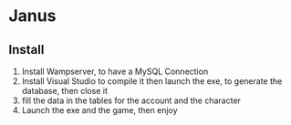 # Janus


## Install

1) Install Wampserver, to have a MySQL Connection
2) Install Visual Studio to compile it then launch the exe, to generate the database, then close it
3) fill the data in the tables for the account and the character
4) Launch the exe and the game, then enjoy
